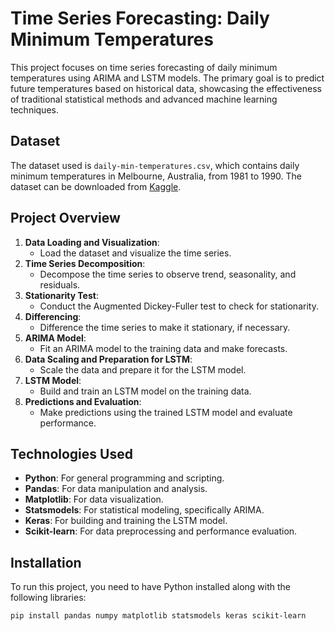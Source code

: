 # Time Series Forecasting: Daily Minimum Temperatures

This project focuses on time series forecasting of daily minimum temperatures using ARIMA and LSTM models. The primary goal is to predict future temperatures based on historical data, showcasing the effectiveness of traditional statistical methods and advanced machine learning techniques.

## Dataset

The dataset used is `daily-min-temperatures.csv`, which contains daily minimum temperatures in Melbourne, Australia, from 1981 to 1990. The dataset can be downloaded from [Kaggle](https://www.kaggle.com/datasets/jbrownlee/daily-min-temperatures).

## Project Overview

1. **Data Loading and Visualization**:
    - Load the dataset and visualize the time series.
2. **Time Series Decomposition**:
    - Decompose the time series to observe trend, seasonality, and residuals.
3. **Stationarity Test**:
    - Conduct the Augmented Dickey-Fuller test to check for stationarity.
4. **Differencing**:
    - Difference the time series to make it stationary, if necessary.
5. **ARIMA Model**:
    - Fit an ARIMA model to the training data and make forecasts.
6. **Data Scaling and Preparation for LSTM**:
    - Scale the data and prepare it for the LSTM model.
7. **LSTM Model**:
    - Build and train an LSTM model on the training data.
8. **Predictions and Evaluation**:
    - Make predictions using the trained LSTM model and evaluate performance.

## Technologies Used

- **Python**: For general programming and scripting.
- **Pandas**: For data manipulation and analysis.
- **Matplotlib**: For data visualization.
- **Statsmodels**: For statistical modeling, specifically ARIMA.
- **Keras**: For building and training the LSTM model.
- **Scikit-learn**: For data preprocessing and performance evaluation.

## Installation

To run this project, you need to have Python installed along with the following libraries:

```bash
pip install pandas numpy matplotlib statsmodels keras scikit-learn
